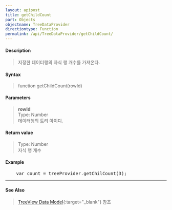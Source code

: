 ```yaml
---
layout: apipost
title: getChildCount
part: Objects
objectname: TreeDataProvider
directiontype: Function
permalink: /api/TreeDataProvider/getChildCount/
---
```



#### Description

> 지정한 데이터행의 자식 행 개수를 가져온다.  

#### Syntax

> function getChildCount(rowId)  

#### Parameters

> **rowId**  
> Type: Number  
> 데이터행의 트리 아이디.  

#### Return value

> Type: Number  
> 자식 행 개수  

#### Example

<pre class="prettyprint">
    var count = treeProvider.getChilCount(3);
</pre>

---
#### See Also

> [TreeView Data Model](http://demo.realgrid.net/Demo/TreeDataModel){:target="_blank"} 참조   